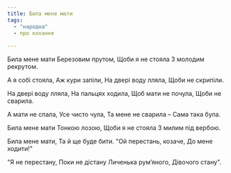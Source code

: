 ```yaml
---
title: Била мене мати
tags:
  - "народна"
  - про кохання
  
---
```

Била мене мати
Березовим прутом,
Щоби я не стояла
З молодим рекрутом.

А я собі стояла,
Аж кури запіли,
На двері воду лляла,
Щоби не скрипіли.

На двері воду лляла,
На пальцях ходила,
Щоб мати не почула,
Щоби не сварила.

А мати не спала,
Усе чисто чула,
Та мене не сварила –
Сама така була.

Била мене мати
Тонкою лозою,
Щоби я не стояла
З милим під вербою.

Била мене мати,
Та й ще буде бити.
"Ой перестань, козаче,
До мене ходити!"

"Я не перестану,
Поки не дістану
Личенька рум’яного,
Дівочого стану".
